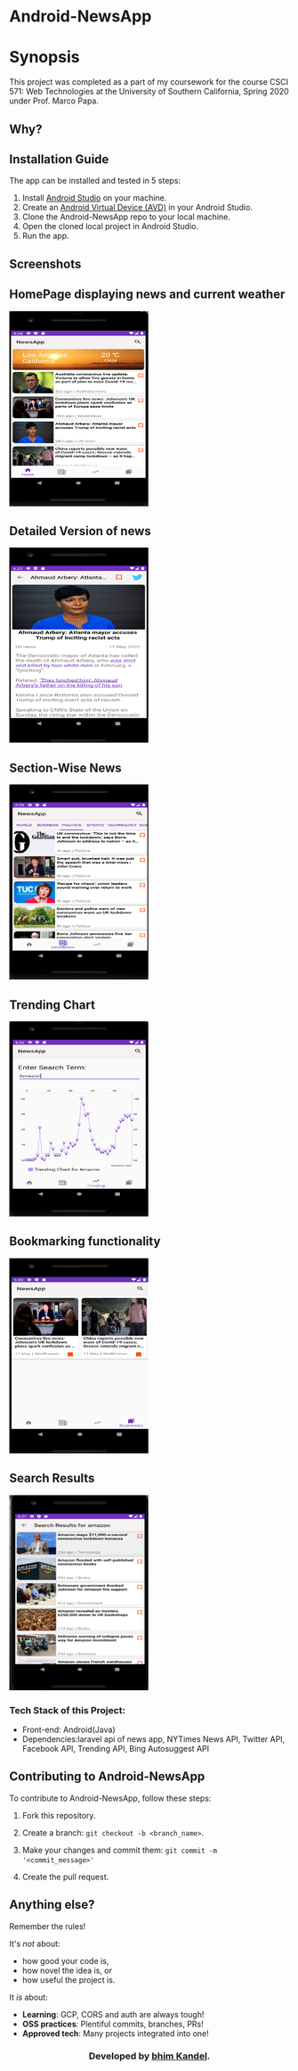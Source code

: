 # Android-NewsApp


# Synopsis

This project was completed as a part of my coursework for the course CSCI 571: Web Technologies at the University of Southern California, Spring 2020 under Prof. Marco Papa.

## Why?

## Installation Guide
The app can be installed and tested in 5 steps:
1. Install [Android Studio](https://developer.android.com/studio) on your machine.
2. Create an [Android Virtual Device (AVD)](https://developer.android.com/studio/run/managing-avds) in your Android Studio.
3. Clone the Android-NewsApp repo to your local machine.
4. Open the cloned local project in Android Studio.
5. Run the app.

## Screenshots

    
<h2>HomePage displaying news and current weather</h2>
<img src="1.png" width="250" height="350" />

<h2>Detailed Version of news</h2>
<img src="2.png" width="250" height="350" />

<h2>Section-Wise News</h2>
<img src="3.png"  width="250" height="350"/>

<h2>Trending Chart </h2>
<img src="4.png"  width="250" height="350"/>

<h2>Bookmarking functionality</h2>
<img src="5.png" width="250" height="350" />


<h2>Search Results</h2>
<img src="6.png"  width="250" height="350"/>
  
### Tech Stack of this Project:


* Front-end: Android(Java)
* Dependencies:laravel api of news app, NYTimes News API, Twitter API, Facebook API, Trending API, Bing Autosuggest API

## Contributing to Android-NewsApp
<!--- If your README is long or you have some specific process or steps you want contributors to follow, consider creating a separate CONTRIBUTING.md file--->
To contribute to Android-NewsApp, follow these steps:

1. Fork this repository.
2. Create a branch: `git checkout -b <branch_name>`.
3. Make your changes and commit them: `git commit -m '<commit_message>'`

4. Create the pull request.


## Anything else?

Remember the rules!

It's _not_ about:

- how good your code is,
- how novel the idea is, or
- how useful the project is.

It _is_ about:


- **Learning**: GCP, CORS and auth are always tough!
- **OSS practices**: Plentiful commits, branches, PRs!
- **Approved tech**: Many projects integrated into one!
<h3 align="center"><b>Developed by <a href="https://github.com/Bhim Kandel">bhim Kandel</a>.</b></h1>
